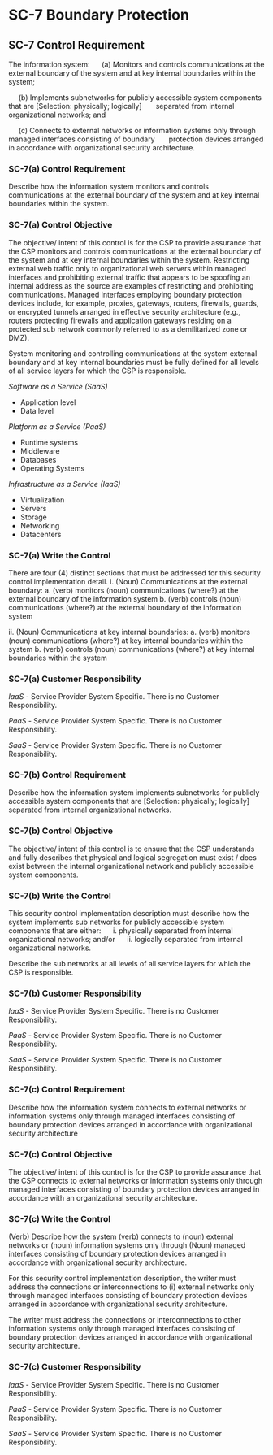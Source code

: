 # SC-7 Boundary Protection
## SC-7 Control Requirement
The information system:
&nbsp;&nbsp;&nbsp;&nbsp;&nbsp;(a)	Monitors and controls communications at the external boundary of the system and at key internal boundaries within the system;

&nbsp;&nbsp;&nbsp;&nbsp;&nbsp;(b)	Implements subnetworks for publicly accessible system components that are [Selection: physically; logically] &nbsp;&nbsp;&nbsp;&nbsp;&nbsp;&nbsp;separated from internal organizational networks; and

&nbsp;&nbsp;&nbsp;&nbsp;&nbsp;(c)	Connects to external networks or information systems only through managed interfaces consisting of boundary &nbsp;&nbsp;&nbsp;&nbsp;&nbsp;&nbsp;protection devices arranged in accordance with organizational security architecture.
### SC-7(a) Control Requirement
Describe how the information system monitors and controls communications at the external boundary of the system and at key internal boundaries within the system.
### SC-7(a) Control Objective
The objective/ intent of this control is for the CSP to provide assurance that the CSP monitors and controls communications at the external boundary of the system and at key internal boundaries within the system. Restricting external web traffic only to organizational web servers within managed interfaces and prohibiting external traffic that appears to be spoofing an internal address as the source are examples of restricting and prohibiting communications. Managed interfaces employing boundary protection devices include, for example, proxies, gateways, routers, firewalls, guards, or encrypted tunnels arranged in effective security architecture (e.g., routers protecting firewalls and application gateways residing on a protected sub network commonly referred to as a demilitarized zone or DMZ).

System monitoring and controlling communications at the system external boundary and at key internal boundaries must be fully defined for all levels of all service layers for which the CSP is responsible.

_Software as a Service (SaaS)_
  * Application level
  * Data level

_Platform as a Service (PaaS)_
  * Runtime systems
  * Middleware
  * Databases
  * Operating Systems

_Infrastructure as a Service (IaaS)_
  * Virtualization
  * Servers
  * Storage
  * Networking
  * Datacenters
### SC-7(a) Write the Control
There are four (4) distinct sections that must be addressed for this security control implementation detail.
i.	(Noun) Communications at the external boundary: a.	(verb) monitors (noun) communications (where?) at the external boundary of the information system b.	(verb) controls (noun) communications (where?) at the external boundary of the information system

ii.	(Noun) Communications at key internal boundaries: a.	(verb) monitors (noun) communications (where?) at key internal boundaries within the system b.	(verb) controls (noun) communications (where?) at key internal boundaries within the system
### SC-7(a) Customer Responsibility
*IaaS* - Service Provider System Specific. There is no Customer Responsibility.

*PaaS* - Service Provider System Specific. There is no Customer Responsibility.

*SaaS* - Service Provider System Specific. There is no Customer Responsibility.
### SC-7(b) Control Requirement
Describe how the information system implements subnetworks for publicly accessible system components that are [Selection: physically; logically] separated from internal organizational networks.
### SC-7(b) Control Objective
The objective/ intent of this control is to ensure that the CSP understands and fully describes that physical and logical segregation must exist / does exist between the internal organizational network and publicly accessible system components.
### SC-7(b) Write the Control
This security control implementation description must describe how the system implements sub networks for publicly accessible system components that are either:
&nbsp;&nbsp;&nbsp;&nbsp;&nbsp;i.	physically separated from internal organizational networks; and/or
&nbsp;&nbsp;&nbsp;&nbsp;&nbsp;ii.	logically separated from internal organizational networks.

Describe the sub networks at all levels of all service layers for which the CSP is responsible.
### SC-7(b) Customer Responsibility
*IaaS* - Service Provider System Specific. There is no Customer Responsibility.

*PaaS* - Service Provider System Specific. There is no Customer Responsibility.

*SaaS* - Service Provider System Specific. There is no Customer Responsibility.
### SC-7(c) Control Requirement
Describe how the information system connects to external networks or information systems only through managed interfaces consisting of boundary protection devices arranged in accordance with organizational security architecture
### SC-7(c) Control Objective
The objective/ intent of this control is for the CSP to provide assurance that the CSP connects to external networks or information systems only through managed interfaces consisting of boundary protection devices arranged in accordance with an organizational security architecture.
### SC-7(c) Write the Control
(Verb) Describe how the system (verb) connects to (noun) external networks or (noun) information systems only through (Noun) managed interfaces consisting of boundary protection devices arranged in accordance with organizational security architecture.

For this security control implementation description, the writer must address the connections or interconnections to (i) external networks only through managed interfaces consisting of boundary protection devices arranged in accordance with organizational security architecture.

The writer must address the connections or interconnections to other information systems only through managed interfaces consisting of boundary protection devices arranged in accordance with organizational security architecture.
### SC-7(c) Customer Responsibility
*IaaS* - Service Provider System Specific. There is no Customer Responsibility.

*PaaS* - Service Provider System Specific. There is no Customer Responsibility.

*SaaS* - Service Provider System Specific. There is no Customer Responsibility.
